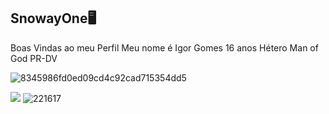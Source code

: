 ## SnowayOne🖥️ 
Boas Vindas ao meu Perfil
Meu nome é Igor Gomes
16 anos
Hétero
Man of God
PR-DV

![8345986fd0ed09cd4c92cad715354dd5](https://github.com/SnowayOne/SnowayOne/assets/129997487/20b4af13-5dbe-4aad-9de5-ed482356cfc1)



![](https%3A%2F%2Falphacoders.com%2Fgojo-vs-sukuna-gifs&psig=AOvVaw1HYIonRDL0fx2CQkr6PmqK&ust=1723224826687000&source=images&cd=vfe&opi=89978449&ved=0CBAQjRxqFwoTCKj-6e_25YcDFQAAAAAdAAAAABAd)
![221617](https://github.com/user-attachments/assets/16ec32df-cb60-4024-aa6d-3b486ffb87e7)
